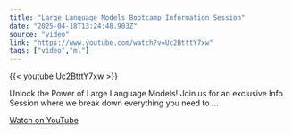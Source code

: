 ```yaml
---
title: "Large Language Models Bootcamp Information Session"
date: "2025-04-18T13:24:48.903Z"
source: "video"
link: "https://www.youtube.com/watch?v=Uc2BtttY7xw"
tags: ["video","ml"]
---
```


{{< youtube Uc2BtttY7xw >}}

Unlock the Power of Large Language Models! Join us for an exclusive Info Session where we break down everything you need to ...

[Watch on YouTube](https://www.youtube.com/watch?v=Uc2BtttY7xw)
